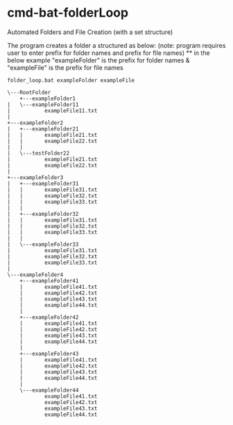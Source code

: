 # cmd-bat-folderLoop
Automated Folders and File Creation (with a set structure)

The program creates a folder a structured as below:
(note: program requires user to enter prefix for folder names and prefix for file names)
** in the below example "exampleFolder" is the prefix for folder names & "exampleFile" is the prefix for file names
```
folder_loop.bat exampleFolder exampleFile

\---RootFolder
    +---exampleFolder1
|   \---exampleFolder11
|           exampleFile11.txt
|
+---exampleFolder2
|   +---exampleFolder21
|   |       exampleFile21.txt
|   |       exampleFile22.txt
|   |
|   \---testFolder22
|           exampleFile21.txt
|           exampleFile22.txt
|
+---exampleFolder3
|   +---exampleFolder31
|   |       exampleFile31.txt
|   |       exampleFile32.txt
|   |       exampleFile33.txt
|   |
|   +---exampleFolder32
|   |       exampleFile31.txt
|   |       exampleFile32.txt
|   |       exampleFile33.txt
|   |
|   \---exampleFolder33
|           exampleFile31.txt
|           exampleFile32.txt
|           exampleFile33.txt
|
\---exampleFolder4
    +---exampleFolder41
    |       exampleFile41.txt
    |       exampleFile42.txt
    |       exampleFile43.txt
    |       exampleFile44.txt
    |
    +---exampleFolder42
    |       exampleFile41.txt
    |       exampleFile42.txt
    |       exampleFile43.txt
    |       exampleFile44.txt
    |
    +---exampleFolder43
    |       exampleFile41.txt
    |       exampleFile42.txt
    |       exampleFile43.txt
    |       exampleFile44.txt
    |
    \---exampleFolder44
            exampleFile41.txt
            exampleFile42.txt
            exampleFile43.txt
            exampleFile44.txt
```
